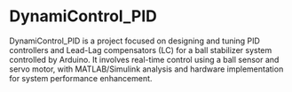 # DynamiControl_PID
DynamiControl_PID is a project focused on designing and tuning PID controllers and Lead-Lag compensators (LC) for a ball stabilizer system controlled by Arduino. It involves real-time control using a ball sensor and servo motor, with MATLAB/Simulink analysis and hardware implementation for system performance enhancement.
